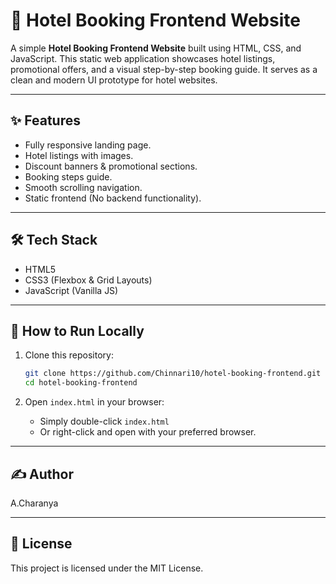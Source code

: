 # 🏨 Hotel Booking Frontend Website

A simple **Hotel Booking Frontend Website** built using HTML, CSS, and JavaScript. This static web application showcases hotel listings, promotional offers, and a visual step-by-step booking guide. It serves as a clean and modern UI prototype for hotel websites.

---

## ✨ Features
- Fully responsive landing page.
- Hotel listings with images.
- Discount banners & promotional sections.
- Booking steps guide.
- Smooth scrolling navigation.
- Static frontend (No backend functionality).

---

## 🛠️ Tech Stack
- HTML5
- CSS3 (Flexbox & Grid Layouts)
- JavaScript (Vanilla JS)

---

## 🚀 How to Run Locally
1. Clone this repository:
    ```bash
    git clone https://github.com/Chinnari10/hotel-booking-frontend.git
    cd hotel-booking-frontend
    ```

2. Open `index.html` in your browser:
    - Simply double-click `index.html` 
    - Or right-click and open with your preferred browser.

---


## ✍️ Author
A.Charanya

---

## 📜 License
This project is licensed under the MIT License.

